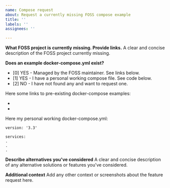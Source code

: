 ```yaml
---
name: Compose request
about: Request a currently missing FOSS compose example
title: ''
labels: ''
assignees: ''

---
```


**What FOSS project is currently missing. Provide links.**
A clear and concise description of the FOSS project currently missing.

**Does an example docker-compose.yml exist?**

* [0] YES - Managed by the FOSS maintainer. See links below.
* [1] YES - I have a personal working compose file. See code below.
* [2] NO - I have not found any and want to request one.

Here some links to pre-existing docker-compose examples:
- <link1>
- <link2>

Here my personal working docker-compose.yml:

````
version: '3.3'

services:
.
.
.
````

**Describe alternatives you've considered**
A clear and concise description of any alternative solutions or features you've considered.

**Additional context**
Add any other context or screenshots about the feature request here.
